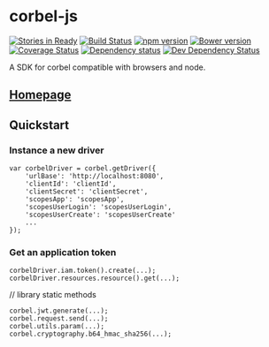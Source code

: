 # corbel-js


[![Stories in Ready](https://badge.waffle.io/bq/corbel-js.png?label=ready&title=Ready)](https://waffle.io/bq/corbel-js)
[![Build Status](https://api.travis-ci.org/bq/corbel-js.png?branch=master)](http://travis-ci.org/bq/corbel-js)
[![npm version](https://badge.fury.io/js/corbel-js.svg)](http://badge.fury.io/js/corbel-js)
[![Bower version](https://badge.fury.io/bo/corbel-js.svg)](http://badge.fury.io/bo/corbel-js)
[![Coverage Status](https://coveralls.io/repos/bq/corbel-js/badge.svg?branch=master)](https://coveralls.io/r/bq/corbel-js?branch=master)
[![Dependency status](https://david-dm.org/bq/corbel-js/status.png)](https://david-dm.org/bq/corbel-js#info=dependencies&view=table)
[![Dev Dependency Status](https://david-dm.org/bq/corbel-js/dev-status.png)](https://david-dm.org/bq/corbel-js#info=devDependencies&view=table)

A SDK for corbel compatible with browsers and node.

## [Homepage](http://opensource.bq.com/corbel-js/)

## Quickstart

### Instance a new driver

```
var corbelDriver = corbel.getDriver({
	'urlBase': 'http://localhost:8080',
	'clientId': 'clientId',
	'clientSecret': 'clientSecret',
	'scopesApp': 'scopesApp',
	'scopesUserLogin': 'scopesUserLogin',
	'scopesUserCreate': 'scopesUserCreate'
	...
});
```

### Get an application token

```
corbelDriver.iam.token().create(...);
corbelDriver.resources.resource().get(...);
```

// library static methods
```
corbel.jwt.generate(...);
corbel.request.send(...);
corbel.utils.param(...);
corbel.cryptography.b64_hmac_sha256(...);
```


